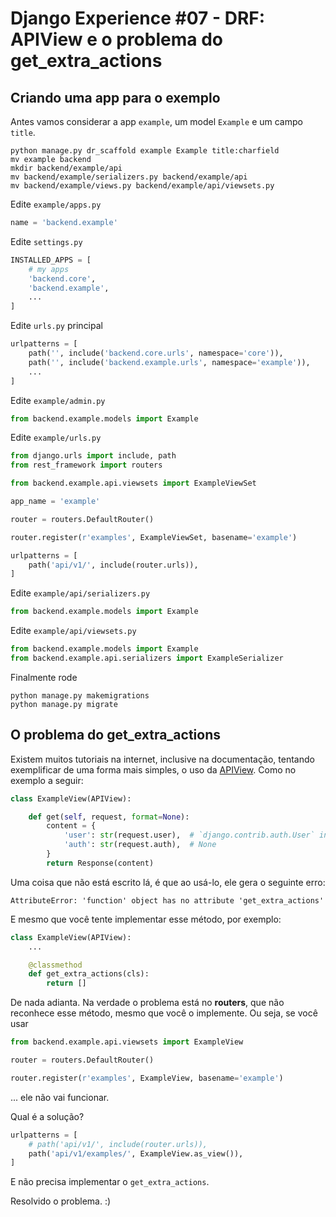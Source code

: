 # Django Experience #07 - DRF: APIView e o problema do get_extra_actions


## Criando uma app para o exemplo

Antes vamos considerar a app `example`, um model `Example` e um campo `title`.

```
python manage.py dr_scaffold example Example title:charfield
mv example backend
mkdir backend/example/api
mv backend/example/serializers.py backend/example/api
mv backend/example/views.py backend/example/api/viewsets.py
```

Edite `example/apps.py`

```python
name = 'backend.example'
```

Edite `settings.py`

```python
INSTALLED_APPS = [
    # my apps
    'backend.core',
    'backend.example',
    ...
]
```

Edite `urls.py` principal

```python
urlpatterns = [
    path('', include('backend.core.urls', namespace='core')),
    path('', include('backend.example.urls', namespace='example')),
    ...
]
```

Edite `example/admin.py`

```python
from backend.example.models import Example
```

Edite `example/urls.py`

```python
from django.urls import include, path
from rest_framework import routers

from backend.example.api.viewsets import ExampleViewSet

app_name = 'example'

router = routers.DefaultRouter()

router.register(r'examples', ExampleViewSet, basename='example')

urlpatterns = [
    path('api/v1/', include(router.urls)),
]
```

Edite `example/api/serializers.py`

```python
from backend.example.models import Example
```

Edite `example/api/viewsets.py`

```python
from backend.example.models import Example
from backend.example.api.serializers import ExampleSerializer
```

Finalmente rode

```
python manage.py makemigrations
python manage.py migrate
```


## O problema do get_extra_actions

Existem muitos tutoriais na internet, inclusive na documentação, tentando exemplificar de uma forma mais simples, o uso da [APIView](https://www.django-rest-framework.org/api-guide/views/#class-based-views).
Como no exemplo a seguir:

```python
class ExampleView(APIView):

    def get(self, request, format=None):
        content = {
            'user': str(request.user),  # `django.contrib.auth.User` instance.
            'auth': str(request.auth),  # None
        }
        return Response(content)
```


Uma coisa que não está escrito lá, é que ao usá-lo, ele gera o seguinte erro:

```
AttributeError: 'function' object has no attribute 'get_extra_actions'
```

E mesmo que você tente implementar esse método, por exemplo:

```python
class ExampleView(APIView):
    ...

    @classmethod
    def get_extra_actions(cls):
        return []
```

De nada adianta. Na verdade o problema está no **routers**, que não reconhece esse método, mesmo que você o implemente. Ou seja, se você usar

```python
from backend.example.api.viewsets import ExampleView

router = routers.DefaultRouter()

router.register(r'examples', ExampleView, basename='example')
```

... ele não vai funcionar.

Qual é a solução?

```python
urlpatterns = [
    # path('api/v1/', include(router.urls)),
    path('api/v1/examples/', ExampleView.as_view()),
]
```

E não precisa implementar o `get_extra_actions`.

Resolvido o problema. :)

